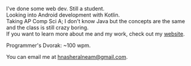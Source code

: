I've done some web dev. Still a student.  
Looking into Android development with Kotlin.  
Taking AP Comp Sci A; I don't know Java but the concepts are the same and the class is still crazy boring.  
If you want to learn more about me and my work, check out my [website](https://hnasheralneam.github.io).  

Programmer's Dvorak: ~100 wpm.  

You can email me at hnasheralneam@gmail.com.

